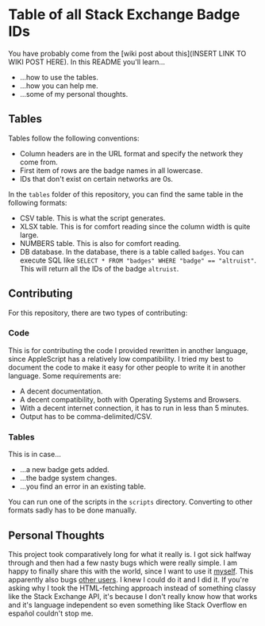 <h1>Table of all Stack Exchange Badge IDs</h1>

You have probably come from the [wiki post about this](INSERT LINK TO WIKI POST HERE). In this README
you'll learn... 

* ...how to use the tables.
* ...how you can help me.
* ...some of my personal thoughts.

<h2>Tables</h2>

Tables follow the following conventions:

* Column headers are in the URL format and specify the network they come from.
* First item of rows are the badge names in all lowercase.
* IDs that don't exist on certain networks are 0s.

In the `tables` folder of this repository, you can find the same table in the following formats:

* CSV table. This is what the script generates.
* XLSX table. This is for comfort reading since the column width is quite large.
* NUMBERS table. This is also for comfort reading.
* DB database. In the database, there is a table called `badges`. You can execute SQL like `SELECT * FROM "badges" WHERE "badge" == "altruist"`. This will return all the IDs of the badge `altruist`.

<h2>Contributing</h2>

For this repository, there are two types of contributing:

<h3>Code</h3>

This is for contributing the code I provided rewritten in another language, since AppleScript has a relatively low compatibility. I tried my best to document the code to make it easy for other people to write it in another language. Some requirements are:

* A decent documentation.
* A decent compatibility, both with Operating Systems and Browsers.
* With a decent internet connection, it has to run in less than 5 minutes.
* Output has to be comma-delimited/CSV.

<h3>Tables</h3>

This is in case...

* ...a new badge gets added.
* ...the badge system changes.
* ...you find an error in an existing table.

You can run one of the scripts in the `scripts` directory. Converting to other formats sadly has to be done manually.

<h2>Personal Thoughts</h2>

This project took comparatively long for what it really is. I got sick halfway through and then had a few nasty bugs which were really simple. I am happy to finally share this with the world, since I want to use it [myself](https://meta.stackexchange.com/questions/369097/is-there-any-real-order-for-badges-on-different-stack-exchange-sites). This apparently also bugs [other users](https://meta.stackexchange.com/questions/254605/can-we-have-a-working-route-if-we-use-the-id-from-the-badges-table). I knew I could do it and I did it. If you're asking why I took the HTML-fetching approach instead of something classy like the Stack Exchange API, it's because I don't really know how that works and it's language independent so even something like Stack Overflow en español couldn't stop me.